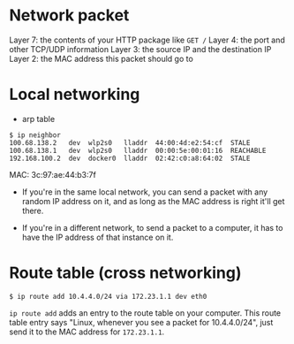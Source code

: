 # Network packet

Layer 7: the contents of your HTTP package like `GET /`
Layer 4: the port and other TCP/UDP information
Layer 3: the source IP and the destination IP
Layer 2: the MAC address this packet should go to

# Local networking

- arp table

```
$ ip neighbor
100.68.138.2   dev  wlp2s0   lladdr  44:00:4d:e2:54:cf  STALE
100.68.138.1   dev  wlp2s0   lladdr  00:00:5e:00:01:16  REACHABLE
192.168.100.2  dev  docker0  lladdr  02:42:c0:a8:64:02  STALE
```

MAC: 3c:97:ae:44:b3:7f

- If you're in the same local network, you can send a packet with any random IP
  address on it, and as long as the MAC address is right it'll get there.

- If you're in a different network, to send a packet to a computer, it has to
  have the IP address of that instance on it.

# Route table (cross networking)

```
$ ip route add 10.4.4.0/24 via 172.23.1.1 dev eth0
```

`ip route add` adds an entry to the route table on your computer. This route
table entry says "Linux, whenever you see a packet for 10.4.4.0/24", just send
it to the MAC address for `172.23.1.1`.
